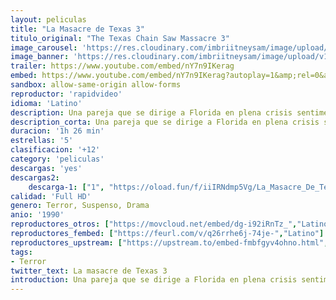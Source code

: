 ```yaml
---
layout: peliculas
title: "La Masacre de Texas 3"
titulo_original: "The Texas Chain Saw Massacre 3"
image_carousel: 'https://res.cloudinary.com/imbriitneysam/image/upload/v1546112834/texas3-poster-min.jpg'
image_banner: 'https://res.cloudinary.com/imbriitneysam/image/upload/v1546112835/texas3-banner-min.jpg'
trailer: https://www.youtube.com/embed/nY7n9IKerag
embed: https://www.youtube.com/embed/nY7n9IKerag?autoplay=1&amp;rel=0&amp;hd=1&border=0&wmode=opaque&enablejsapi=1&modestbranding=1&controls=1&showinfo=0
sandbox: allow-same-origin allow-forms
reproductor: 'rapidvideo'
idioma: 'Latino'
description: Una pareja que se dirige a Florida en plena crisis sentimental se detiene en una gasolinera en mitad del desierto de Texas para repostar gasolina. Allí son acosados por el encargado que, iracundo al ser despreciado por la chica y refrenado por su compañero, ataca con una escopeta a la pareja que milagrosamente consigue huir. En el camino se cruzarán con el temible Leatherface y su moto sierra eléctrica pero nuevamente lograrán escapar, esta vez, por un excursionista armado con un fusil. La familia de caníbales no descansará hasta que estos tres pasen por su parrilla y conseguir su cena
description_corta: Una pareja que se dirige a Florida en plena crisis sentimental se detiene en una gasolinera en mitad del desierto de Texas para repostar gasolina. Allí son acosados por el encargado que, iracundo al ser despreciado por la chica y...
duracion: '1h 26 min'
estrellas: '5'
clasificacion: '+12'
category: 'peliculas'
descargas: 'yes'
descargas2:
    descarga-1: ["1", "https://oload.fun/f/iiIRNdmp5Vg/La_Masacre_De_Texas_3_%281990%29_Brrip.720.cast.mp4", "https://www.google.com/s2/favicons?domain=openload.co","OpenLoad","https://res.cloudinary.com/imbriitneysam/image/upload/v1541473684/mexico.png", "Latino", "Full HD"]
calidad: 'Full HD'
genero: Terror, Suspenso, Drama
anio: '1990'
reproductores_otros: ["https://movcloud.net/embed/dg-i92iRnTz_","Latino"]
reproductores_fembed: ["https://feurl.com/v/q26rrhe6j-74je-","Latino"]
reproductores_upstream: ["https://upstream.to/embed-fmbfgyv4ohno.html","Latino"]
tags:
- Terror
twitter_text: La masacre de Texas 3
introduction: Una pareja que se dirige a Florida en plena crisis sentimental se detiene en una gasolinera en mitad del desierto de Texas para repostar gasolina. Allí son acosados por el encargado que, iracundo al ser despreciado por la chica y...
---
```



 







